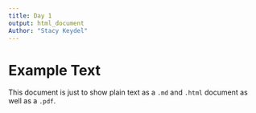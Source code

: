 ```yaml
---
title: Day 1
output: html_document
Author: "Stacy Keydel"
---
```


# Example Text

This document is just to show plain text as a `.md` and `.html` document as well as a `.pdf`.
